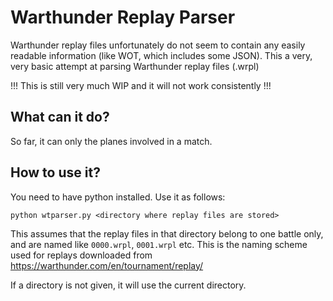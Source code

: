 # Warthunder Replay Parser
Warthunder replay files unfortunately do not seem to contain any easily readable information (like WOT, which includes some JSON). This a very, very basic attempt at parsing Warthunder replay files (.wrpl)

!!! This is still very much WIP and it will not work consistently !!!

## What can it do?
So far, it can only the planes involved in a match.

## How to use it?
You need to have python installed. Use it as follows:
```
python wtparser.py <directory where replay files are stored>
```
This assumes that the replay files in that directory belong to one battle only, and are named like `0000.wrpl`, `0001.wrpl` etc. This is the naming scheme used for replays downloaded from https://warthunder.com/en/tournament/replay/

If a directory is not given, it will use the current directory.